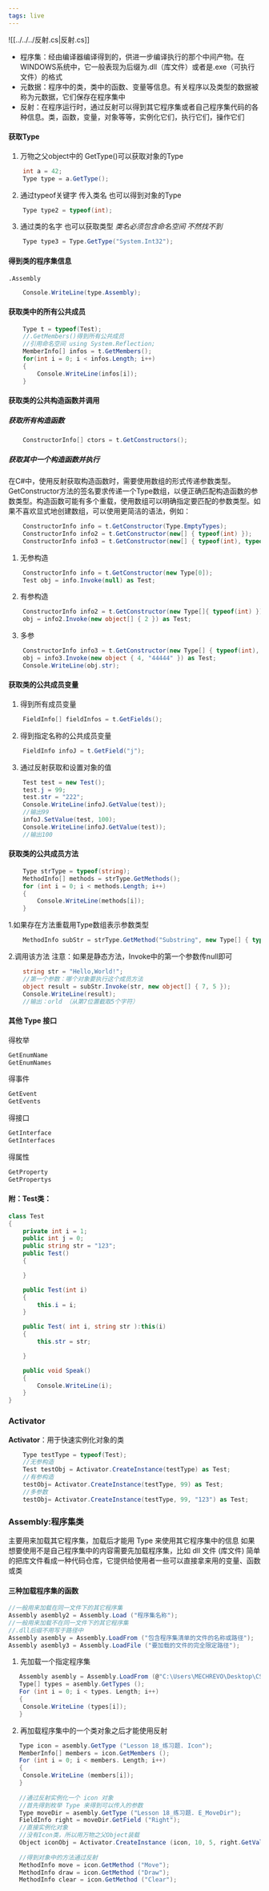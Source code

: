 ```yaml
---
tags: live
---
```

![[../../../反射.cs|反射.cs]]
- 程序集：经由编译器编译得到的，供进一步编译执行的那个中间产物。在WINDOWS系统中，它一般表现为后缀为.dll（库文件）或者是.exe（可执行文件）的格式
- 元数据：程序中的类，类中的函数、变量等信息。有关程序以及类型的数据被称为元数据，它们保存在程序集中
- 反射：在程序运行时，通过反射可以得到其它程序集或者自己程序集代码的各种信息。类，函数，变量，对象等等，实例化它们，执行它们，操作它们
#### 获取Type
1. 万物之父object中的 GetType()可以获取对象的Type
```cs
	int a = 42;
	Type type = a.GetType();
```
2. 通过typeof关键字 传入类名 也可以得到对象的Type
```cs
	Type type2 = typeof(int);
```
3. 通过类的名字 也可以获取类型
*类名必须包含命名空间 不然找不到*
```cs
	Type type3 = Type.GetType("System.Int32");
```
#### 得到类的程序集信息
`.Assembly`
```cs
	Console.WriteLine(type.Assembly);
```
#### 获取类中的所有公共成员
```cs
	Type t = typeof(Test);
	//.GetMembers()得到所有公共成员
	//引用命名空间 using System.Reflection;
	MemberInfo[] infos = t.GetMembers();
	for(int i = 0; i < infos.Length; i++)
	{
		Console.WriteLine(infos[i]);
	}
```
#### 获取类的公共构造函数并调用
##### 获取所有构造函数
```cs
	ConstructorInfo[] ctors = t.GetConstructors();
```
##### 获取其中一个构造函数并执行
在C#中，使用反射获取构造函数时，需要使用数组的形式传递参数类型。GetConstructor方法的签名要求传递一个Type数组，以便正确匹配构造函数的参数类型。构造函数可能有多个重载，使用数组可以明确指定要匹配的参数类型。如果不喜欢显式地创建数组，可以使用更简洁的语法，例如：
```cs
	ConstructorInfo info = t.GetConstructor(Type.EmptyTypes); 
	ConstructorInfo info2 = t.GetConstructor(new[] { typeof(int) });
	ConstructorInfo info3 = t.GetConstructor(new[] { typeof(int), typeof(string) });
```
1. 无参构造
```cs
	ConstructorInfo info = t.GetConstructor(new Type[0]);
	Test obj = info.Invoke(null) as Test;
```
2. 有参构造
```cs
	ConstructorInfo info2 = t.GetConstructor(new Type[]{ typeof(int) });
	obj = info2.Invoke(new object[] { 2 }) as Test;
```
3. 多参
```cs
	ConstructorInfo info3 = t.GetConstructor(new Type[] { typeof(int), typeof(string) });
	obj = info3.Invoke(new object { 4, "44444" }) as Test;
	Console.WriteLine(obj.str);
```
#### 获取类的公共成员变量
1. 得到所有成员变量
```cs
	FieldInfo[] fieldInfos = t.GetFields();
```
2. 得到指定名称的公共成员变量
```cs
	FieldInfo infoJ = t.GetField("j");
```
3. 通过反射获取和设置对象的值
```cs
	Test test = new Test();
	test.j = 99;
	test.str = "222";
	Console.WriteLine(infoJ.GetValue(test));
	//输出99
	infoJ.SetValue(test, 100);
	Console.WriteLine(infoJ.GetValue(test));
	//输出100
```
#### 获取类的公共成员方法
```cs
	Type strType = typeof(string);
	MethodInfo[] methods = strType.GetMethods();
	for (int i = 0; i < methods.Length; i++)
 	{
     	Console.WriteLine(methods[i]);
 	}
```
1.如果存在方法重载用Type数组表示参数类型
```cs
	MethodInfo subStr = strType.GetMethod("Substring", new Type[] { typeof(int), typeof(int) });
```
2.调用该方法
注意：如果是静态方法，Invoke中的第一个参数传null即可
```cs
	string str = "Hello,World!";
	//第一个参数：哪个对象要执行这个成员方法
	object result = subStr.Invoke(str, new object[] { 7, 5 });
	Console.WriteLine(result);
	//输出：orld （从第7位置截取5个字符）
```
#### 其他 Type 接口
得枚举
```cs
GetEnumName
GetEnumNames
```
得事件
```cs
GetEvent
GetEvents
```
得接口
```cs
GetInterface
GetInterfaces
```
得属性
```cs
GetProperty
GetPropertys
```
#### 附：Test类：
```cs
class Test
{
	private int i = 1;
	public int j = 0;
	public string str = "123";
	public Test()
	{

	}

	public Test(int i)
	{
		this.i = i;
	}

	public Test( int i, string str ):this(i)
	{
		this.str = str;

	}

	public void Speak()
	{
		Console.WriteLine(i);
	}
}
```

### Activator
**Activator**：用于快速实例化对象的类
```cs
	Type testType = typeof(Test);
	//无参构造
	Test testObj = Activator.CreateInstance(testType) as Test;
	//有参构造
	testObj= Activator.CreateInstance(testType, 99) as Test;
	//多参数
	testObj= Activator.CreateInstance(testType, 99, "123") as Test;
```

### Assembly:程序集类
主要用来加载其它程序集，加载后才能用 Type 来使用其它程序集中的信息
如果想要使用不是自己程序集中的内容需要先加载程序集，比如 dll 文件 (库文件) 
简单的把库文件看成一种代码仓库，它提供给使用者一些可以直接拿来用的变量、函数或类
#### 三种加载程序集的函数
```cs
//一般用来加载在同一文件下的其它程序集
Assembly asembly2 = Assembly.Load ("程序集名称");
//一般用来加载不在同一文件下的其它程序集
//.dll后缀不用写于路径中
Assembly asembly = Assembly.LoadFrom ("包含程序集清单的文件的名称或路径");
Assembly asembly3 = Assembly.LoadFile ("要加载的文件的完全限定路径");
```
 1. 先加载一个指定程序集
 ```cs
	Assembly asembly = Assembly.LoadFrom (@"C:\Users\MECHREVO\Desktop\CSharp 进阶教学\Lesson 18_练习题\bin\Debug\netcoreapp 3.1\Lesson 18_练习题");
	Type[] types = asembly.GetTypes ();
	For (int i = 0; i < types. Length; i++)
	{
	 Console.WriteLine (types[i]);
	}
```
 2. 再加载程序集中的一个类对象之后才能使用反射
 ```cs
	Type icon = asembly.GetType ("Lesson 18_练习题. Icon");
	MemberInfo[] members = icon.GetMembers ();
	For (int i = 0; i < members. Length; i++)
	{
	 Console.WriteLine (members[i]);
	}
	
	//通过反射实例化一个 icon 对象
	//首先得到枚举 Type 来得到可以传入的参数
	Type moveDir = asembly.GetType ("Lesson 18_练习题. E_MoveDir");
	FieldInfo right = moveDir.GetField ("Right");
	//直接实例化对象
	//没有Icon类，所以用万物之父Object装载
	Object iconObj = Activator.CreateInstance (icon, 10, 5, right.GetValue (null));
	
	//得到对象中的方法通过反射
	MethodInfo move = icon.GetMethod ("Move");
	MethodInfo draw = icon.GetMethod ("Draw");
	MethodInfo clear = icon.GetMethod ("Clear");
```
